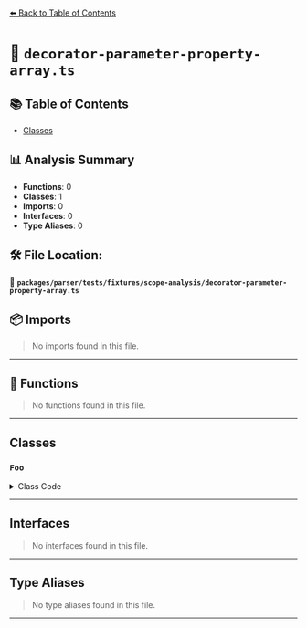 [⬅️ Back to Table of Contents](../../../../../index.md)

# 📄 `decorator-parameter-property-array.ts`

## 📚 Table of Contents

- [Classes](#classes)

## 📊 Analysis Summary

- **Functions**: 0
- **Classes**: 1
- **Imports**: 0
- **Interfaces**: 0
- **Type Aliases**: 0

## 🛠️ File Location:
📂 **`packages/parser/tests/fixtures/scope-analysis/decorator-parameter-property-array.ts`**

## 📦 Imports

> No imports found in this file.


---

## 🔧 Functions

> No functions found in this file.


---

## Classes

### `Foo`

<details><summary>Class Code</summary>

```ts
export default class Foo {
  constructor(@Dec []: string[]) {}
}
```
</details>


---

## Interfaces

> No interfaces found in this file.


---

## Type Aliases

> No type aliases found in this file.


---